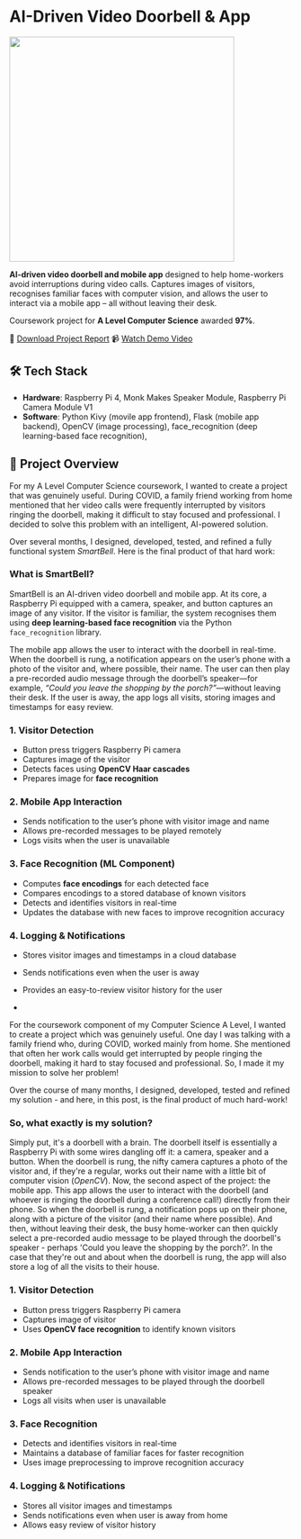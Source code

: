 # AI-Driven Video Doorbell & App

<img src="https://github.com/user-attachments/assets/64f4779e-6d94-4b91-859b-e068ba9318a2" width="400">

**AI-driven video doorbell and mobile app** designed to help home-workers avoid interruptions during video calls. Captures images of visitors, recognises familiar faces with computer vision, and allows the user to interact via a mobile app – all without leaving their desk. 

Coursework project for **A Level Computer Science** awarded **97%**.  

📄 [Download Project Report](https://orlandoalexander.wordpress.com/wp-content/uploads/2022/10/smartbell-report.docx)
📹 [Watch Demo Video ](https://www.youtube.com/watch?v=hvcWZEq3k6o)  


## 🛠 Tech Stack

- **Hardware**: Raspberry Pi 4, Monk Makes Speaker Module, Raspberry Pi Camera Module V1
- **Software**: Python Kivy (movile app frontend), Flask (mobile app backend), OpenCV (image processing), face_recognition (deep learning-based face recognition),


## 📝 Project Overview

For my A Level Computer Science coursework, I wanted to create a project that was genuinely useful. During COVID, a family friend working from home mentioned that her video calls were frequently interrupted by visitors ringing the doorbell, making it difficult to stay focused and professional. I decided to solve this problem with an intelligent, AI-powered solution.  

Over several months, I designed, developed, tested, and refined a fully functional system *SmartBell*. Here is the final product of that hard work:

### What is SmartBell?

SmartBell is an AI-driven video doorbell and mobile app. At its core, a Raspberry Pi equipped with a camera, speaker, and button captures an image of any visitor. If the visitor is familiar, the system recognises them using **deep learning-based face recognition** via the Python `face_recognition` library.  

The mobile app allows the user to interact with the doorbell in real-time. When the doorbell is rung, a notification appears on the user’s phone with a photo of the visitor and, where possible, their name. The user can then play a pre-recorded audio message through the doorbell’s speaker—for example, *“Could you leave the shopping by the porch?”*—without leaving their desk. If the user is away, the app logs all visits, storing images and timestamps for easy review.


### 1. Visitor Detection
- Button press triggers Raspberry Pi camera  
- Captures image of the visitor  
- Detects faces using **OpenCV Haar cascades**  
- Prepares image for **face recognition**

### 2. Mobile App Interaction
- Sends notification to the user’s phone with visitor image and name  
- Allows pre-recorded messages to be played remotely  
- Logs visits when the user is unavailable  

### 3. Face Recognition (ML Component)
- Computes **face encodings** for each detected face  
- Compares encodings to a stored database of known visitors  
- Detects and identifies visitors in real-time  
- Updates the database with new faces to improve recognition accuracy  

### 4. Logging & Notifications
- Stores visitor images and timestamps in a cloud database  
- Sends notifications even when the user is away  
- Provides an easy-to-review visitor history for the user

- 

For the coursework component of my Computer Science A Level, I wanted to create a project which was genuinely useful. One day I was talking with a family friend who, during COVID, worked mainly from home. She mentioned that often her work calls would get interrupted by people ringing the doorbell, making it hard to stay focused and professional. So, I made it my mission to solve her problem!

Over the course of many months, I designed, developed, tested and refined my solution - and here, in this post, is the final product of much hard-work!

### **So, what exactly is my solution?**

Simply put, it's a doorbell with a brain. The doorbell itself is essentially a Raspberry Pi with some wires dangling off it: a camera, speaker and a button. When the doorbell is rung, the nifty camera captures a photo of the visitor and, if they're a regular, works out their name with a little bit of computer vision (_OpenCV_). Now, the second aspect of the project: the mobile app. This app allows the user to interact with the doorbell (and whoever is ringing the doorbell during a conference call!) directly from their phone. So when the doorbell is rung, a notification pops up on their phone, along with a picture of the visitor (and their name where possible). And then, without leaving their desk, the busy home-worker can then quickly select a pre-recorded audio message to be played through the doorbell's speaker - perhaps 'Could you leave the shopping by the porch?'. In the case that they're out and about when the doorbell is rung, the app will also store a log of all the visits to their house.


### 1. Visitor Detection
- Button press triggers Raspberry Pi camera  
- Captures image of visitor  
- Uses **OpenCV face recognition** to identify known visitors  

### 2. Mobile App Interaction
- Sends notification to the user’s phone with visitor image and name  
- Allows pre-recorded messages to be played through the doorbell speaker  
- Logs all visits when user is unavailable  

### 3. Face Recognition
- Detects and identifies visitors in real-time  
- Maintains a database of familiar faces for faster recognition  
- Uses image preprocessing to improve recognition accuracy  

### 4. Logging & Notifications
- Stores all visitor images and timestamps  
- Sends notifications even when user is away from home  
- Allows easy review of visitor history
